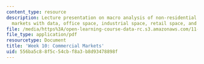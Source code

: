 ```yaml
---
content_type: resource
description: Lecture presentation on macro analysis of non-residential property, tracking
  markets with data, office space, industrial space, retail space, and hotels.
file: /media/https%3A/open-learning-course-data-rc.s3.amazonaws.com/11-433j-real-estate-economics-fall-2008/556ba5c88f5c54cbf8a3b8d93478898f_wk10.pdf
file_type: application/pdf
resourcetype: Document
title: 'Week 10: Commercial Markets'
uid: 556ba5c8-8f5c-54cb-f8a3-b8d93478898f
---
```

